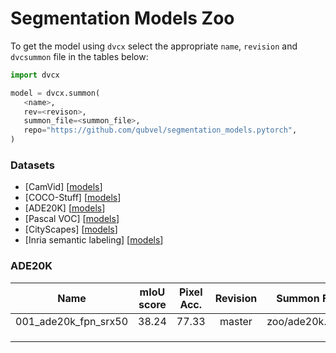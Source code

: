 # Segmentation Models Zoo

To get the model using `dvcx` select the appropriate `name`, `revision` and `dvcsummon` file in the tables below:
 ```python
import dvcx

model = dvcx.summon(
    <name>, 
    rev=<revison>, 
    summon_file=<summon_file>,
    repo="https://github.com/qubvel/segmentation_models.pytorch",
)
```


### Datasets

 - [CamVid] [[models](#camvid)]
 - [COCO-Stuff] [[models](#coco-stuff)]
 - [ADE20K] [[models](#ade20k)]
 - [Pascal VOC] [[models](#pascal-voc)]
 - [CityScapes] [[models](#cityscapes)]
 - [Inria semantic labeling] [[models](#inria)]
 
 ### ADE20K
 
| Name                    | mIoU score | Pixel Acc\. | Revision | Summon File     |
|-------------------------|:----------:|:-----------:|:--------:|:---------------:|
| 001_ade20k\_fpn\_srx50  | 38\.24     | 77\.33      | master   | zoo/ade20k.yaml |
|                         |            |             |          ||
|                         |            |             |          ||
|                         |            |             |          ||

 
